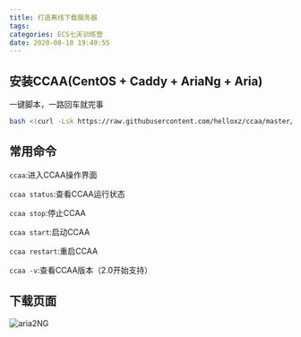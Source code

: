 ```yaml
---
title: 打造离线下载服务器
tags: 
categories: ECS七天训练营
date: 2020-08-10 19:49:55
---
```


##  安装CCAA(CentOS + Caddy + AriaNg + Aria)

一键脚本，一路回车就完事

```bash
bash <(curl -Lsk https://raw.githubusercontent.com/helloxz/ccaa/master/ccaa.sh) cdn
```

## 常用命令

`ccaa`:进⼊CCAA操作界⾯ 

`ccaa status`:查看CCAA运⾏状态 

`ccaa stop`:停⽌CCAA 

`ccaa start`:启动CCAA

`ccaa restart`:重启CCAA

`ccaa -v`:查看CCAA版本（2.0开始⽀持）


## 下载页面
![aria2NG](https://pic.oldzhg.com/uPic/D2XLDg.png)
